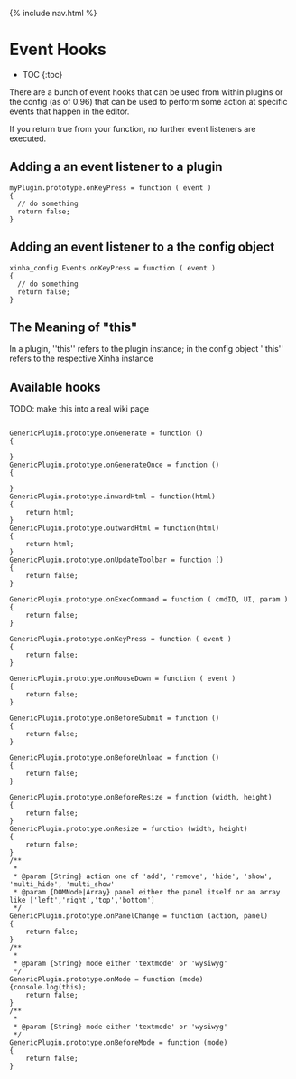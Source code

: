 {% include nav.html %}

# Event Hooks
* TOC
{:toc}


There are a bunch of event hooks that can be used from within plugins or the config (as of 0.96) that can be used to perform some action at specific events that happen in the editor.

If you return true from your function, no further event listeners are executed.
## Adding a an event listener to a plugin

```
myPlugin.prototype.onKeyPress = function ( event )
{
  // do something
  return false;
}
```

## Adding an event listener to a the config object

```
xinha_config.Events.onKeyPress = function ( event )
{
  // do something
  return false;
}
```

## The Meaning of "this"
In a plugin, ''this'' refers to the plugin instance; in the config object ''this'' refers to the respective Xinha instance

## Available hooks
TODO: make this into a real wiki page

```

GenericPlugin.prototype.onGenerate = function ()
{

}
GenericPlugin.prototype.onGenerateOnce = function ()
{

}
GenericPlugin.prototype.inwardHtml = function(html)
{
	return html;
}
GenericPlugin.prototype.outwardHtml = function(html)
{
	return html;
}
GenericPlugin.prototype.onUpdateToolbar = function ()
{
	return false;
}

GenericPlugin.prototype.onExecCommand = function ( cmdID, UI, param )
{
	return false;
}

GenericPlugin.prototype.onKeyPress = function ( event )
{
	return false;
}

GenericPlugin.prototype.onMouseDown = function ( event )
{
	return false;
}

GenericPlugin.prototype.onBeforeSubmit = function ()
{
	return false;
}

GenericPlugin.prototype.onBeforeUnload = function ()
{
	return false;
}

GenericPlugin.prototype.onBeforeResize = function (width, height)
{
	return false;
}
GenericPlugin.prototype.onResize = function (width, height)
{
	return false;
}
/**
 * 
 * @param {String} action one of 'add', 'remove', 'hide', 'show', 'multi_hide', 'multi_show'
 * @param {DOMNode|Array} panel either the panel itself or an array like ['left','right','top','bottom']
 */
GenericPlugin.prototype.onPanelChange = function (action, panel)
{
	return false;
}
/**
 * 
 * @param {String} mode either 'textmode' or 'wysiwyg'
 */
GenericPlugin.prototype.onMode = function (mode)
{console.log(this);
	return false;
}
/**
 * 
 * @param {String} mode either 'textmode' or 'wysiwyg'
 */
GenericPlugin.prototype.onBeforeMode = function (mode)
{
	return false;
}
```

